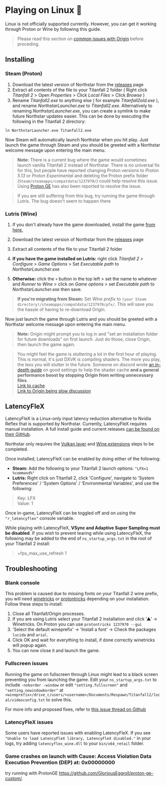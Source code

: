 # Playing on Linux 🐧

Linux is not officially supported currently. However, you can get it working through Proton or Wine by following this guide.

> Please read this section on [common issues with Origin](https://github.com/lutris/docs/blob/master/Origin.md) before proceding.

## Installing

### Steam (Proton)

1. Download the latest version of Northstar from the [releases](https://github.com/R2Northstar/Northstar/releases) page
2. Extract all contents of the file to your Titanfall 2 folder ( Right click _Titanfall 2_ > Open _Properties_ > Click _Local Files_ > Click _Browse_ )
3. Rename _Titanfall2.exe_ to anything else ( for example _Titanfall2old.exe_ ), and rename _NorthstarLauncher.exe_ to _Titanfall2.exe_. Alternatively to renaming _NorthstarLauncher.exe_, you can create a symlink to make future Northstar updates easier. This can be done by executing the following in the Titanfall 2 directory:

`ln NorthstarLauncher.exe Titanfall2.exe`

Now Steam will automatically launch Northstar when you hit play. Just launch the game through Steam and you should be greeted with a Northstar welcome message upon entering the main menu.

> **Note:** There is a current bug where the game would sometimes launch vanilla Titanfall 2 instead of Northstar. There is no universal fix for this, but people have reported changing Proton versions to _Proton 5.13_ or _Proton Experimental_ and deleting the Proton prefix folder (`Steam/steamapps/compatdata/1237970/`) could help resolve this issue. Using [Proton GE](https://github.com/GloriousEggroll/proton-ge-custom) has also been reported to resolve the issue.

> If you are still suffering from this bug, try running the game through Lutris. The bug doesn't seem to happen there

### Lutris (Wine)

1. If you don't already have the game downloaded, install the game [from here.](https://lutris.net/games/titanfall-2/) 
2. Download the latest version of Northstar from the [releases](https://github.com/R2Northstar/Northstar/releases) page
3. Extract all contents of the file to your Titanfall 2 folder

4. **If you have the game installed on Lutris:** right click _Titanfall 2_ > _Configure_ > _Game Options_ > Set _Executable path_ to _NorthstarLauncher.exe_
5. **Otherwise:** click the `+` button in the top left > set the name to whatever and _Runner_ to _Wine_ > click on _Game options_ > set _Executable path_ to _NorthstarLauncher.exe_ then save. 

> **If you're migrating from Steam:** Set _Wine prefix_ to `(your Steam directory)/steamapps/compatdata/1237970/pfx/`. This will save you the hassle of having to re-download Origin. 

Now just launch the game through Lutris and you should be greeted with a Northstar welcome message upon entering the main menu.

> **Note:** Origin might prompt you to log in and "set an installation folder for future downloads" on first launch. Just do those, close Origin, then launch the game again.

> You might feel the game is stuttering a lot in the first hour of playing. This is normal, it's just DXVK is compiling shaders. The more you play, the less you will stutter in the future. Someone on discord wrote [an in-depth guide](https://i.imgur.com/xzop1lQ.png) on good settings to help the shader cache **and a general performance boost by stopping Origin from writing unnecessary files**.\
> [Link to cache](https://github.com/Cervoxx/DXVKCACHE/raw/master/Titanfall2-cache.tar.xz)\
> [Link to Origin being slow discussion](https://github.com/ValveSoftware/Proton/issues/4001#issuecomment-647014231)

## LatencyFleX
LatencyFleX is a Linux-only input latency reduction alternative to Nvidia Reflex that is supported by Northstar. Currently, LatencyFleX requires manual installation. A full install guide and current releases [can be found on their GitHub](https://github.com/ishitatsuyuki/LatencyFleX).

Northstar only requires the [Vulkan layer](https://github.com/ishitatsuyuki/LatencyFleX#latencyflex-vulkan-layer-essential) and [Wine extensions](https://github.com/ishitatsuyuki/LatencyFleX#latencyflex-wine-extensions-required-for-proton-reflex-integration) steps to be completed.

Once installed, LatencyFleX can be enabled by doing either of the following:

- **Steam:** Add the following to your Titanfall 2 launch options: `"LFX=1 %command%"`
- **Lutris:** Right click on Titanfall 2, click 'Configure', navigate to 'System Preferences' / 'System Options' / 'Environmental Variables', and use the following:

> Key: LFX  
Value: 1

Once in-game, LatencyFleX can be toggled off and on using the `"r_latencyflex"` console variable.

While playing with LatencyFleX, **VSync and Adaptive Super Sampling must be disabled**. If you wish to prevent tearing while using LatencyFleX, the following may be added to the end of `ns_startup_args.txt` in the root of your Titanfall 2 install:

> +fps_max_use_refresh 1

## Troubleshooting

### Blank console

This problem is caused due to missing fonts on your Titanfall 2 wine prefix, you will need [winetricks](https://github.com/Winetricks/winetricks) or [protontricks](https://github.com/Matoking/protontricks) depending on your installation. Follow these steps to install:

1. Close all Titanfall/Origin processes.
2. If you are using Lutris select your Titanfall 2 installation and click '▲' -> Winetricks. On Proton you can use `protontricks 1237970 --gui`
3. 'Select the default wineprefix' -> 'Install a font' -> Check the packages `lucida` and `arial`.
4. Click OK and wait for everything to install, if done correctly winetricks will popup again.
5. You can now close it and launch the game.

### Fullscreen issues

Running the game on fullscreen through Linux might lead to a black screen preventing you from launching the game. Edit your `ns_startup_args.txt` to include `-noborder -window` or edit `"setting.fullscreen"` and `"setting.nowindowborder"` at `<wineprefix>/drive_c/users/<username>/Documents/Respawn/Titanfall2/local/videoconfig.txt` to solve this.

For more info and proposed fixes, refer to [this issue thread on Github](https://github.com/R2Northstar/Northstar/issues/1)

### LatencyFleX issues

Some users have reported issues with enabling LatencyFleX. If you see `"Unable to load LatencyFleX library, LatencyFleX disabled."` in your logs, try adding `latencyflex_wine.dll` to your `bin/x64_retail` folder.

### Game crashes on launch with Cause: Access Violation Data Execution Prevention (DEP) at: 0x00000000

try running with ProtonGE https://github.com/GloriousEggroll/proton-ge-custom/.
